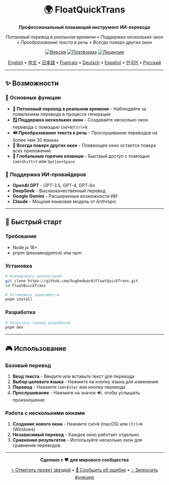 <div align="center">

# 🌍 FloatQuickTrans

**Профессиональный плавающий инструмент ИИ-перевода**

*Потоковый перевод в реальном времени • Поддержка нескольких окон • Преобразование текста в речь • Всегда поверх других окон*

[![Версия](https://img.shields.io/badge/версия-1.0.12-blue.svg)](https://github.com/hughedward/FloatQuickTrans)
[![Платформа](https://img.shields.io/badge/платформа-macOS%20%7C%20Windows%20%7C%20Linux-lightgrey.svg)](https://github.com/hughedward/FloatQuickTrans)
[![Лицензия](https://img.shields.io/badge/лицензия-MIT-green.svg)](../LICENSE)

[English](../README.md) • [中文](README-zh.md) • [日本語](README-ja.md) • [Français](README-fr.md) • [Deutsch](README-de.md) • [Español](README-es.md) • [한국어](README-ko.md) • [Русский](README-ru.md)

</div>

---

## ✨ Возможности

### 🚀 **Основные функции**
- **🌊 Потоковый перевод в реальном времени** - Наблюдайте за появлением перевода в процессе генерации
- **🪟 Поддержка нескольких окон** - Создавайте несколько окон перевода с помощью `Cmd+N`/`Ctrl+N`
- **🔊 Преобразование текста в речь** - Прослушивание переводов на более чем 30 языках
- **📌 Всегда поверх других окон** - Плавающее окно остается поверх всех приложений
- **🎯 Глобальные горячие клавиши** - Быстрый доступ с помощью `Cmd+Shift+Y` или `Option+Space`

### 🤖 **Поддержка ИИ-провайдеров**
- **OpenAI GPT** - GPT-3.5, GPT-4, GPT-4o
- **DeepSeek** - Высококачественный перевод
- **Google Gemini** - Расширенные возможности ИИ
- **Claude** - Мощная языковая модель от Anthropic

---

## 🚀 Быстрый старт

### Требования
- Node.js 18+ 
- pnpm (рекомендуется) или npm

### Установка

```bash
# Клонировать репозиторий
git clone https://github.com/hughedward/FloatQuickTrans.git
cd FloatQuickTrans

# Установить зависимости
pnpm install
```

### Разработка

```bash
# Запустить сервер разработки
pnpm dev
```

---

## 🎮 Использование

### Базовый перевод
1. **Ввод текста** - Введите или вставьте текст для перевода
2. **Выбор целевого языка** - Нажмите на кнопку языка для изменения
3. **Перевод** - Нажмите `Cmd+Enter` или кнопку перевода
4. **Прослушивание** - Нажмите на значок 🔊, чтобы услышать произношение

### Работа с несколькими окнами
1. **Создание нового окна** - Нажмите `Cmd+N` (macOS) или `Ctrl+N` (Windows)
2. **Независимый перевод** - Каждое окно работает отдельно
3. **Сравнение результатов** - Используйте несколько окон для сравнения переводов

---

<div align="center">

**Сделано с ❤️ для мирового сообщества**

[⭐ Отметить проект звездой](https://github.com/hughedward/FloatQuickTrans) • [🐛 Сообщить об ошибке](https://github.com/hughedward/FloatQuickTrans/issues) • [💡 Запросить функцию](https://github.com/hughedward/FloatQuickTrans/issues)

</div>
